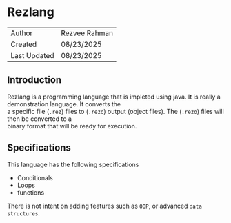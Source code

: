 # Rezlang

|                |                 |
|----------------|-----------------|
|  Author        |  Rezvee Rahman  |
|  Created       |     08/23/2025  |
|  Last Updated  |    08/23/2025   |

## Introduction

Rezlang is a programming language that is impleted using java. It is really a demonstration language. It converts the \
a specific file (`.rez`) files to (`.rezo`) output (object files). The (`.rezo`) files will then be converted to a \
binary format that will be ready for execution.

## Specifications

This language has the following specifications

- Conditionals
- Loops
- functions

There is not intent on adding features such as `OOP`, or advanced `data structures`.
